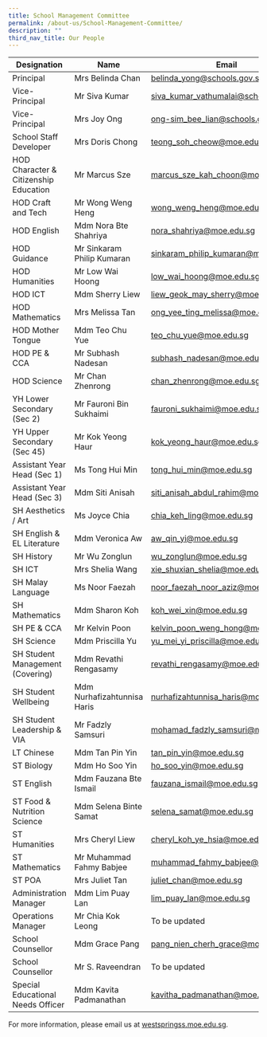 ```yaml
---
title: School Management Committee
permalink: /about-us/School-Management-Committee/
description: ""
third_nav_title: Our People
---
```

| Designation 	| Name 	| Email 	|
|---	|---	|---	|
| Principal 	| Mrs Belinda Chan 	| belinda_yong@schools.gov.sg 	|
| Vice-Principal 	| Mr Siva Kumar 	| siva_kumar_vathumalai@schools.gov.sg 	|
| Vice-Principal 	| Mrs Joy Ong 	| ong-sim_bee_lian@schools.gov.sg 	|
| School Staff Developer 	| Mrs Doris Chong 	| teong_soh_cheow@moe.edu.sg 	|
| HOD Character & Citizenship Education 	| Mr Marcus Sze 	| marcus_sze_kah_choon@moe.edu.sg 	|
| HOD Craft and Tech 	| Mr Wong Weng Heng 	| wong_weng_heng@moe.edu.sg 	|
| HOD English 	| Mdm Nora Bte Shahriya 	| nora_shahriya@moe.edu.sg 	|
| HOD Guidance 	| Mr Sinkaram Philip Kumaran 	| sinkaram_philip_kumaran@moe.edu.sg 	|
| HOD Humanities 	| Mr Low Wai Hoong 	| low_wai_hoong@moe.edu.sg 	|
| HOD ICT 	| Mdm Sherry Liew 	| liew_geok_may_sherry@moe.edu.sg 	|
| HOD Mathematics 	| Mrs Melissa Tan 	| ong_yee_ting_melissa@moe.edu.sg 	|
| HOD Mother Tongue 	| Mdm Teo Chu Yue 	| teo_chu_yue@moe.edu.sg 	|
| HOD PE & CCA 	| Mr Subhash Nadesan 	| subhash_nadesan@moe.edu.sg 	|
| HOD Science 	| Mr Chan Zhenrong 	| chan_zhenrong@moe.edu.sg 	|
| YH Lower Secondary (Sec 2)	| Mr Fauroni Bin Sukhaimi 	| fauroni_sukhaimi@moe.edu.sg 	||
| YH Upper Secondary (Sec 45)	| Mr Kok Yeong Haur 	| kok_yeong_haur@moe.edu.sg 	|
| Assistant Year Head (Sec 1) 	| Ms Tong Hui Min 	| tong_hui_min@moe.edu.sg 	|
| Assistant Year Head (Sec 3) 	| Mdm Siti Anisah 	| siti_anisah_abdul_rahim@moe.edu.sg 	|
| SH Aesthetics / Art 	| Ms Joyce Chia 	| chia_keh_ling@moe.edu.sg 	|
| SH English & EL Literature 	| Mdm Veronica Aw 	| aw_qin_yi@moe.edu.sg 	|
| SH History 	| Mr Wu Zonglun 	| wu_zonglun@moe.edu.sg 	|
| SH ICT 	| Mrs Shelia Wang 	| xie_shuxian_shelia@moe.edu.sg 	|
| SH Malay Language 	| Ms Noor Faezah 	| noor_faezah_noor_aziz@moe.edu.sg 	|
| SH Mathematics 	| Mdm Sharon Koh 	| koh_wei_xin@moe.edu.sg 	|
| SH PE & CCA 	| Mr Kelvin Poon 	| kelvin_poon_weng_hong@moe.edu.sg 	|
| SH Science 	| Mdm Priscilla Yu 	| yu_mei_yi_priscilla@moe.edu.sg 	|
| SH Student Management (Covering)	| Mdm Revathi Rengasamy 	| revathi_rengasamy@moe.edu.sg 	|
| SH Student Wellbeing	| Mdm Nurhafizahtunnisa Haris 	| nurhafizahtunnisa_haris@moe.edu.sg 	|
| SH Student Leadership	& VIA | Mr Fadzly Samsuri 	| mohamad_fadzly_samsuri@moe.edu.sg 	|
| LT Chinese	| Mdm Tan Pin Yin 	|tan_pin_yin@moe.edu.sg 	|
| ST Biology 	| Mdm Ho Soo Yin	| ho_soo_yin@moe.edu.sg 	||
| ST English 	| Mdm Fauzana Bte Ismail 	| fauzana_ismail@moe.edu.sg 	|
| ST Food & Nutrition Science 	| Mdm Selena Binte Samat 	| selena_samat@moe.edu.sg 	|
| ST Humanities 	| Mrs Cheryl Liew 	| cheryl_koh_ye_hsia@moe.edu.sg 	|
| ST Mathematics 	| Mr Muhammad Fahmy Babjee 	| muhammad_fahmy_babjee@moe.edu.sg 	|
| ST POA 	| Mrs Juliet Tan 	| juliet_chan@moe.edu.sg 	|
| Administration Manager 	| Mdm Lim Puay Lan 	| lim_puay_lan@moe.edu.sg 	|
| Operations Manager 	| Mr Chia Kok Leong 	| To be updated 	|
| School Counsellor 	| Mdm Grace Pang 	| pang_nien_cherh_grace@moe.edu.sg 	|
| School Counsellor 	| Mr S. Raveendran 	| To be updated 	|
| Special Educational Needs Officer 	| Mdm Kavita Padmanathan 	| kavitha_padmanathan@moe.edu.sg 	|


For more information, please email us at [westspringss.moe.edu.sg](http://westspringss.moe.edu.sg/).